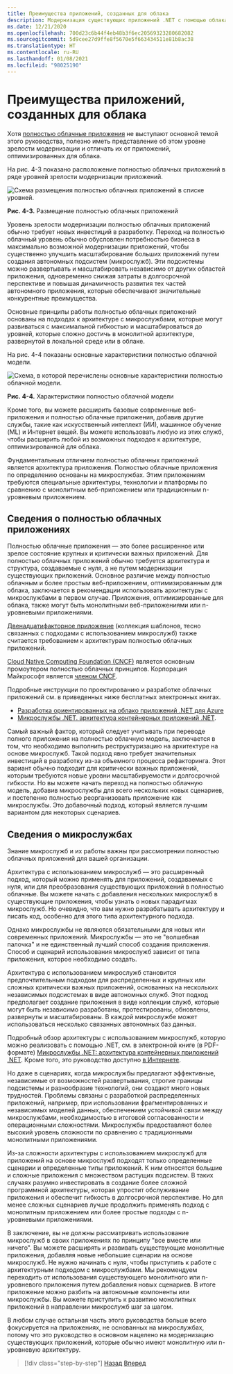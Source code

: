 ```yaml
---
title: Преимущества приложений, созданных для облака
description: Модернизация существующих приложений .NET с помощью облака Azure и контейнеров Windows | Преимущества приложений, созданных для облака
ms.date: 12/21/2020
ms.openlocfilehash: 700d23c6b44f4eb48b3f6ec20569323280682082
ms.sourcegitcommit: 5d9cee27d9ffe8f5670e5f663434511e81b8ac38
ms.translationtype: HT
ms.contentlocale: ru-RU
ms.lasthandoff: 01/08/2021
ms.locfileid: "98025190"
---
```

# <a name="what-about-cloud-native-applications"></a>Преимущества приложений, созданных для облака

Хотя [полностью облачные приложения](https://azure.microsoft.com/overview/cloudnative/) не выступают основной темой этого руководства, полезно иметь представление об этом уровне зрелости модернизации и отличать их от приложений, оптимизированных для облака.

На рис. 4-3 показано расположение полностью облачных приложений в ряде уровней зрелости модернизации приложений.

![Схема размещения полностью облачных приложений в списке уровней.](./media/what-about-cloud-native-applications/positioning-cloud-native-applications.png)

**Рис. 4-3.** Размещение полностью облачных приложений

Уровень зрелости модернизации полностью облачных приложений обычно требует новых инвестиций в разработку. Переход на полностью облачный уровень обычно обусловлен потребностью бизнеса в максимально возможной модернизации приложений, чтобы существенно улучшить масштабирование больших приложений путем создания автономных подсистем (микрослужб). Эти подсистемы можно развертывать и масштабировать независимо от других областей приложения, одновременно снижая затраты в долгосрочной перспективе и повышая динамичность развития тех частей автономного приложения, которые обеспечивают значительные конкурентные преимущества.

Основные принципы работы полностью облачных приложений основаны на подходах к архитектуре с микрослужбами, которые могут развиваться с максимальной гибкостью и масштабироваться до уровней, которые сложно достичь в монолитной архитектуре, развернутой в локальной среде или в облаке.

На рис. 4-4 показаны основные характеристики полностью облачной модели.

![Схема, в которой перечислены основные характеристики полностью облачной модели.](./media/what-about-cloud-native-applications/cloud-native-characteristics.png)

**Рис. 4-4.** Характеристики полностью облачной модели

Кроме того, вы можете расширить базовые современные веб-приложения и полностью облачные приложения, добавив другие службы, такие как искусственный интеллект (ИИ), машинное обучение (ML) и Интернет вещей. Вы можете использовать любую из этих служб, чтобы расширить любой из возможных подходов к архитектуре, оптимизированной для облака.

Фундаментальным отличием полностью облачных приложений является архитектура приложения. Полностью облачные приложения по определению основаны на микрослужбах. Этим приложениям требуются специальные архитектуры, технологии и платформы по сравнению с монолитным веб-приложением или традиционным n-уровневым приложением.

## <a name="cloud-native-applications-details"></a>Сведения о полностью облачных приложениях

Полностью облачные приложения — это более расширенное или зрелое состояние крупных и критически важных приложений. Для полностью облачных приложений обычно требуется архитектура и структура, создаваемые с нуля, а не путем модернизации существующих приложений. Основное различие между полностью облачным и более простым веб-приложением, оптимизированным для облака, заключается в рекомендации использовать архитектуры с микрослужбами в первом случае. Приложения, оптимизированные для облака, также могут быть монолитными веб-приложениями или n-уровневыми приложениями.

[Двенадцатифакторное приложение](https://12factor.net/) (коллекция шаблонов, тесно связанных с подходами с использованием микрослужб) также считается требованием к архитектурам полностью облачных приложений.

[Cloud Native Computing Foundation (CNCF)](https://www.cncf.io/) является основным промоутером полностью облачных принципов. Корпорация Майкрософт является [членом CNCF](https://azure.microsoft.com/blog/announcing-cncf/).

Подробные инструкции по проектированию и разработке облачных приложений см. в приведенных ниже бесплатных электронных книгах.

* [Разработка ориентированных на облако приложений .NET для Azure](../../cloud-native/introduction.md)
* [Микрослужбы .NET. архитектура контейнерных приложений .NET](../../microservices/index.md).

Самый важный фактор, который следует учитывать при переводе полного приложения на полностью облачную модель, заключается в том, что необходимо выполнить реструктуризацию на архитектуре на основе микрослужб. Такой подход явно требует значительных инвестиций в разработку из-за объемного процесса рефакторинга. Этот вариант обычно подходит для критически важных приложений, которым требуются новые уровни масштабируемости и долгосрочной гибкости. Но вы можете начать переход на полностью облачную модель, добавив микрослужбы для всего нескольких новых сценариев, и постепенно полностью реорганизовать приложение как микрослужбы. Это добавочный подход, который является лучшим вариантом для некоторых сценариев.

## <a name="what-about-microservices"></a>Сведения о микрослужбах

Знание микрослужб и их работы важны при рассмотрении полностью облачных приложений для вашей организации.

Архитектура с использованием микрослужб — это расширенный подход, который можно применять для приложений, создаваемых с нуля, или для преобразования существующих приложений в полностью облачные. Вы можете начать с добавления нескольких микрослужб в существующие приложения, чтобы узнать о новых парадигмах микрослужб. Но очевидно, что вам нужно разрабатывать архитектуру и писать код, особенно для этого типа архитектурного подхода.

Однако микрослужбы не являются обязательными для новых или современных приложений. Микрослужбы — это не "волшебная палочка" и не единственный лучший способ создания приложения. Способ и сценарий использования микрослужб зависит от типа приложения, которое необходимо создать.

Архитектура с использованием микрослужб становится предпочтительным подходом для распределенных и крупных или сложных критически важных приложений, основанных на нескольких независимых подсистемах в виде автономных служб. Этот подход предполагает создание приложения в виде коллекции служб, которые могут быть независимо разработаны, протестированы, обновлены, развернуты и масштабированы. В каждой микрослужбе может использоваться несколько связанных автономных баз данных.

Подробный обзор архитектуры с использованием микрослужб, которую можно реализовать с помощью .NET, см. в электронной книге (в PDF-формате) [Микрослужбы .NET: архитектура контейнерных приложений .NET](https://aka.ms/microservicesebook). Кроме того, это руководство доступно [в Интернете](../../microservices/index.md).

Но даже в сценариях, когда микрослужбы предлагают эффективные, независимые от возможностей развертывания, строгие границы подсистемы и разнообразие технологий, они создают много новых трудностей. Проблемы связаны с разработкой распределенных приложений, например, при использовании фрагментированных и независимых моделей данных, обеспечением устойчивой связи между микрослужбами, необходимостью в итоговой согласованности и операционными сложностями. Микрослужбы предоставляют более высокий уровень сложности по сравнению с традиционными монолитными приложениями.

Из-за сложности архитектуры с использованием микрослужб для приложений на основе микрослужб подходят только определенные сценарии и определенные типы приложений. К ним относятся большие и сложные приложения с множеством растущих подсистем. В таких случаях разумно инвестировать в создание более сложной программной архитектуры, которая упростит обслуживание приложения и обеспечит гибкость в долгосрочной перспективе. Но для менее сложных сценариев лучше продолжить применять подход с монолитным приложением или более простые подходы с n-уровневыми приложениями.

В заключение, вы не должны рассматривать использование микрослужб в своих приложениях по принципу "все вместе или ничего". Вы можете расширять и развивать существующие монолитные приложения, добавляя новые небольшие сценарии на основе микрослужб. Не нужно начинать с нуля, чтобы приступить к работе с архитектурным подходом с микрослужбами. Мы рекомендуем переходить от использования существующего монолитного или n-уровневого приложения путем добавления новых сценариев. В итоге приложение можно разбить на автономные компоненты или микрослужбы. Вы можете приступить к развитию монолитных приложений в направлении микрослужб шаг за шагом.

В любом случае остальная часть этого руководства больше всего фокусируется на приложениях, не основанных на микрослужбах, потому что это руководство в основном нацелено на модернизацию существующих приложений, которые обычно имеют монолитную или n-уровневую архитектуру.

> [!div class="step-by-step"]
> [Назад](microsoft-technologies-in-cloud-optimized-applications.md)
> [Вперед](deploy-existing-net-apps-as-windows-containers.md)
